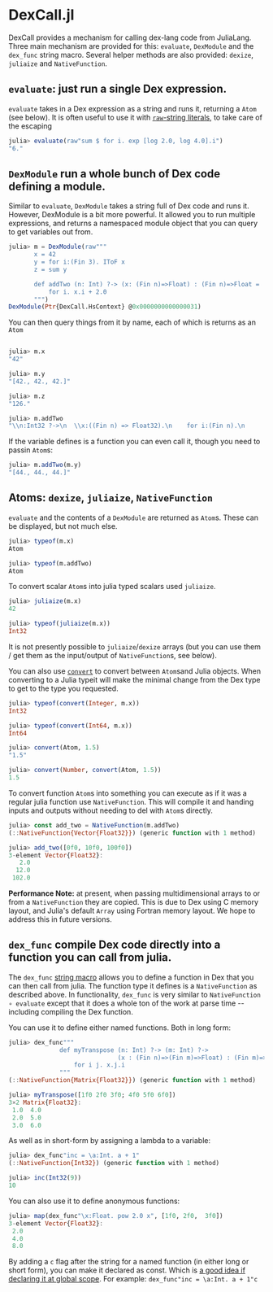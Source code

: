 # DexCall.jl

DexCall provides a mechanism for calling dex-lang code from JuliaLang.
Three main mechanism are provided for this: `evaluate`, `DexModule` and the `dex_func` string macro.
Several helper methods are also provided: `dexize`, `juliaize` and `NativeFunction`.

## `evaluate`: just run a single Dex expression.
`evaluate` takes in a Dex expression as a string and runs it, returning a `Atom` (see below).
It is often useful to use it with [`raw`-string literals](https://docs.julialang.org/en/v1/manual/strings/#man-raw-string-literals), to take care of the escaping

```julia
julia> evaluate(raw"sum $ for i. exp [log 2.0, log 4.0].i")
"6."
```

## `DexModule` run a whole bunch of Dex code defining a module.
Similar to `evaluate`, `DexModule` takes a string full of Dex code and runs it.
However, DexModule is a bit more powerful.
It allowed you to run multiple expressions, and returns a namespaced module object that you can query to get variables out from.


```julia
julia> m = DexModule(raw"""
       x = 42
       y = for i:(Fin 3). IToF x
       z = sum y

       def addTwo (n: Int) ?-> (x: (Fin n)=>Float) : (Fin n)=>Float = 
           for i. x.i + 2.0
       """)
DexModule(Ptr{DexCall.HsContext} @0x0000000000000031)
```

You can then query things from it by name, each of which is returns as an `Atom`
```julia

julia> m.x
"42"

julia> m.y
"[42., 42., 42.]"

julia> m.z
"126."

julia> m.addTwo
"\\n:Int32 ?->\n  \\x:((Fin n) => Float32).\n    for i:(Fin n).\n       tmp:((Add Float32) ?=> Float32 -> Float32 -> Float32) = (+) Float32\n       tmp1:(Float32 -> Float32 -> Float32) = tmp instance1\n       tmp2:Float32 = x i\n       tmp3:(Float32 -> Float32) = tmp1 tmp2\n      tmp3 2."
```

If the variable defines is a function you can even call it, though you need to passin `Atom`s:
```julia
julia> m.addTwo(m.y)
"[44., 44., 44.]"
```

## Atoms: `dexize`, `juliaize`, `NativeFunction`

`evaluate` and the contents of a `DexModule` are returned as `Atom`s.
These can be displayed, but not much else.

```julia
julia> typeof(m.x)
Atom

julia> typeof(m.addTwo)
Atom
```

To convert scalar `Atom`s into julia typed scalars used `juliaize`.
```julia
julia> juliaize(m.x)
42

julia> typeof(juliaize(m.x))
Int32
```

It is not presently possible to `juliaize`/`dexize` arrays (but you can use them / get them as the input/output of `NativeFunction`s, see below).

You can also use [`convert`](https://docs.julialang.org/en/v1/manual/conversion-and-promotion/#Conversion) to convert between `Atom`sand Julia objects.
When converting to a Julia typeit will make the minimal change from the Dex type to get to the type you requested.
```julia
julia> typeof(convert(Integer, m.x))
Int32

julia> typeof(convert(Int64, m.x))
Int64

julia> convert(Atom, 1.5)
"1.5"

julia> convert(Number, convert(Atom, 1.5))
1.5
```

To convert function `Atom`s into something you can execute as if it was a regular julia function use `NativeFunction`.
This will compile it and handing inputs and outputs without needing to del with `Atom`s directly.

```julia
julia> const add_two = NativeFunction(m.addTwo)
(::NativeFunction{Vector{Float32}}) (generic function with 1 method)

julia> add_two([0f0, 10f0, 100f0])
3-element Vector{Float32}:
   2.0
  12.0
 102.0
```

**Performance Note:** at present, when passing multidimensional arrays to or from a `NativeFunction` they are copied.
This is due to Dex using C memory layout, and Julia's default `Array` using Fortran memory layout.
We hope to address this in future versions.

## `dex_func` compile Dex code directly into a function you can call from julia.

The `dex_func` [string macro](https://docs.julialang.org/en/v1/manual/metaprogramming/#Non-Standard-String-Literals) allows you to define a function in Dex that you can then call from julia.
The function type it defines is a `NativeFunction` as described above.
In functionality, `dex_func` is very similar to `NativeFunction ∘ evaluate` except that it does a whole ton of the work at parse time -- including compiling the Dex function.

You can use it to define either named functions.
Both in long form:
```julia
julia> dex_func"""
              def myTranspose (n: Int) ?-> (m: Int) ?->
                              (x : (Fin n)=>(Fin m)=>Float) : (Fin m)=>(Fin n)=>Float =
                  for i j. x.j.i
              """
(::NativeFunction{Matrix{Float32}}) (generic function with 1 method)

julia> myTranspose([1f0 2f0 3f0; 4f0 5f0 6f0])
3×2 Matrix{Float32}:
 1.0  4.0
 2.0  5.0
 3.0  6.0
```

As well as in short-form by assigning a lambda to a variable:
```julia
julia> dex_func"inc = \a:Int. a + 1"
(::NativeFunction{Int32}) (generic function with 1 method)

julia> inc(Int32(9))
10
```

You can also use it to define anonymous functions:

```julia
julia> map(dex_func"\x:Float. pow 2.0 x", [1f0, 2f0,  3f0])
3-element Vector{Float32}:
 2.0
 4.0
 8.0
```

By adding a `c` flag after the string for a named function (in either long or short form), you can make it declared as const.
Which is [a good idea if declaring it at global scope](https://docs.julialang.org/en/v1/manual/performance-tips/#Avoid-global-variables).
For example: `dex_func"inc = \a:Int. a + 1"c`